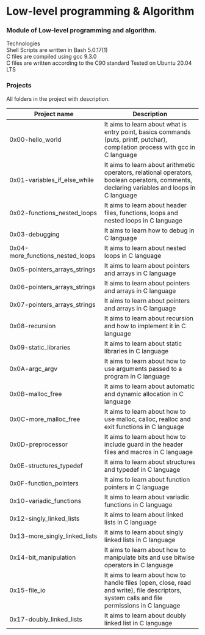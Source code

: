 # Low-level programming & Algorithm
### Module of Low-level programming and algorithm.

Technologies<br>
Shell Scripts are written in Bash 5.0.17(1)<br>
C files are compiled using gcc 9.3.0<br>
C files are written according to the C90 standard
Tested on Ubuntu 20.04 LTS<br>


### Projects
All folders in the project with description.

|Project name	| Description | 
--------------- | ----------------------------------------- | 
|0x00-hello_world |	It aims to learn about what is entry point, basics commands (puts, printf, putchar), compilation process with gcc in C language
|0x01-variables_if_else_while	| It aims to learn about arithmetic operators, relational operators, boolean operators, comments, declaring variables and loops in C language
|0x02-functions_nested_loops |	It aims to learn about header files, functions, loops and nested loops in C language
|0x03-debugging |	It aims to learn how to debug in C language
|0x04-more_functions_nested_loops |	It aims to learn about nested loops in C language
|0x05-pointers_arrays_strings |	It aims to learn about pointers and arrays in C language
|0x06-pointers_arrays_strings |	It aims to learn about pointers and arrays in C language
|0x07-pointers_arrays_strings |	It aims to learn about pointers and arrays in C language
|0x08-recursion |	It aims to learn about recursion and how to implement it in C language
|0x09-static_libraries	| It aims to learn about static libraries in C language
|0x0A-argc_argv	 | It aims to learn about how to use arguments passed to a program in C language
|0x0B-malloc_free |	It aims to learn about automatic and dynamic allocation in C language
|0x0C-more_malloc_free	| It aims to learn about how to use malloc, calloc, realloc and exit functions in C language
|0x0D-preprocessor |	It aims to learn about how to include guard in the header files and macros in C language
|0x0E-structures_typedef |	It aims to learn about structures and typedef in C language
|0x0F-function_pointers |	It aims to learn about function pointers in C language
|0x10-variadic_functions	| It aims to learn about variadic functions in C language
|0x12-singly_linked_lists |	It aims to learn about linked lists in C language
|0x13-more_singly_linked_lists |	It aims to learn about singly linked lists in C language
|0x14-bit_manipulation | 	It aims to learn about how to manipulate bits and use bitwise operators in C language
|0x15-file_io |	It aims to learn about how to handle files (open, close, read and write), file descriptors, system calls and file permissions in C language
|0x17-doubly_linked_lists	 | It aims to learn about doubly linked list in C language
